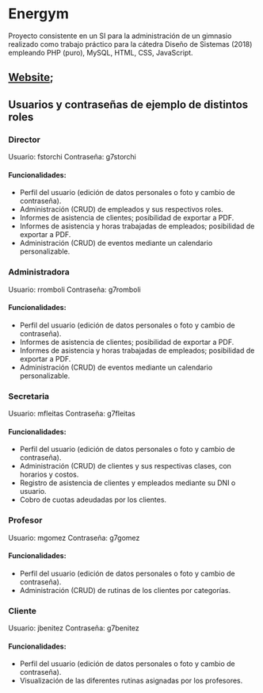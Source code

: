 # Energym
Proyecto consistente en un SI para la administración de un gimnasio realizado como trabajo práctico para la cátedra Diseño de Sistemas (2018) empleando PHP (puro), MySQL, HTML, CSS, JavaScript.

## [Website](https://energym.tk);

## Usuarios y contraseñas de ejemplo de distintos roles
### Director
Usuario: fstorchi
Contraseña: g7storchi
#### Funcionalidades:
- Perfil del usuario (edición de datos personales o foto y cambio de contraseña).
- Administración (CRUD) de empleados y sus respectivos roles.
- Informes de asistencia de clientes; posibilidad de exportar a PDF.
- Informes de asistencia y horas trabajadas de empleados; posibilidad de exportar a PDF.
- Administración (CRUD) de eventos  mediante un calendario personalizable.


### Administradora
Usuario: rromboli
Contraseña: g7romboli
#### Funcionalidades:
- Perfil del usuario (edición de datos personales o foto y cambio de contraseña).
- Informes de asistencia de clientes; posibilidad de exportar a PDF.
- Informes de asistencia y horas trabajadas de empleados; posibilidad de exportar a PDF.
- Administración (CRUD) de eventos  mediante un calendario personalizable.


### Secretaria
Usuario: mfleitas
Contraseña: g7fleitas
#### Funcionalidades:
- Perfil del usuario (edición de datos personales o foto y cambio de contraseña).
- Administración (CRUD) de clientes y sus respectivas clases, con horarios y costos.
- Registro de asistencia de clientes y empleados mediante su DNI o usuario.
- Cobro de cuotas adeudadas por los clientes.


### Profesor
Usuario: mgomez
Contraseña: g7gomez
#### Funcionalidades:
- Perfil del usuario (edición de datos personales o foto y cambio de contraseña).
- Administración (CRUD) de rutinas de los clientes por categorías.


### Cliente
Usuario: jbenitez
Contraseña: g7benitez
#### Funcionalidades:
- Perfil del usuario (edición de datos personales o foto y cambio de contraseña).
- Visualización de las diferentes rutinas asignadas por los profesores.
